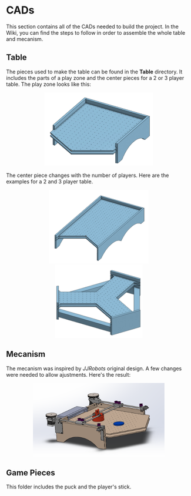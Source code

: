 # CADs
This section contains all of the CADs needed to build the project. In the Wiki, you can find the steps to follow in order to assemble the whole table and mecanism.

## Table
The pieces used to make the table can be found in the **Table** directory. It includes the parts of a play zone and the center pieces for a 2 or 3 player table. The play zone looks like this:

<p align="center">
    <img src="resources/play_zone.png" height="200">
</p>


The center piece changes with the number of players. Here are the examples for a 2 and 3 player table.

<p align="center">
    <img src="resources/2_player.png" height="200">
    <img src="resources/3_player.png" height="200">
</p>

## Mecanism
The mecanism was inspired by *JJRobots* original design. A few changes were needed to allow ajustments. Here's the result:

<p align="center">
    <img src="resources/mecanism.png" height="200" >
</p>

## Game Pieces

This folder includes the puck and the player's stick. 